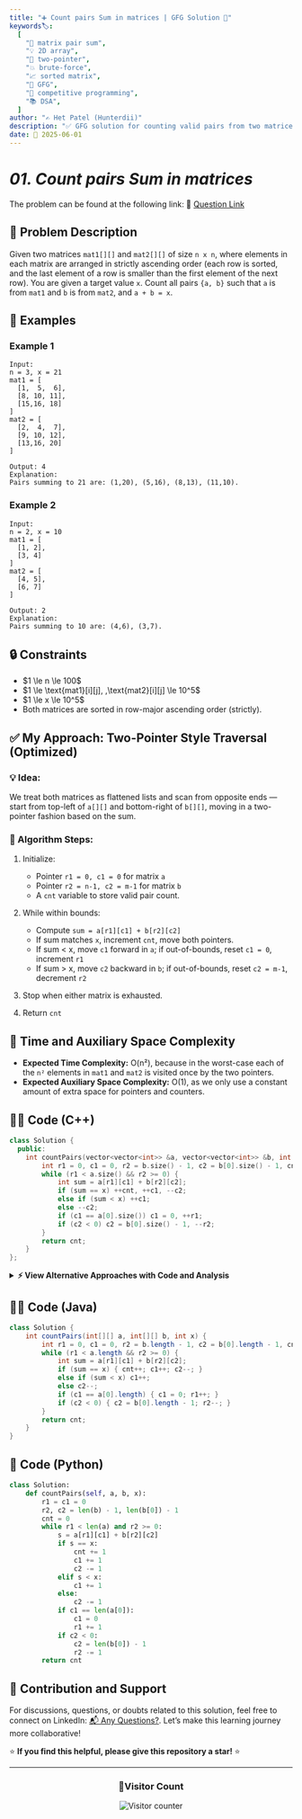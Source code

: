 ```yaml
---
title: "➕ Count pairs Sum in matrices | GFG Solution 🧮"
keywords🏷️:
  [
    "🔢 matrix pair sum",
    "💡 2D array",
    "🧠 two-pointer",
    "💥 brute-force",
    "📈 sorted matrix",
    "📘 GFG",
    "🏁 competitive programming",
    "📚 DSA",
  ]
author: "✍️ Het Patel (Hunterdii)"
description: "✅ GFG solution for counting valid pairs from two matrices such that their sum equals X. Includes optimized two-pointer logic and more. 🚀"
date: 📅 2025-06-01
---
```


# _01. Count pairs Sum in matrices_

The problem can be found at the following link: 🔗 [Question Link](https://www.geeksforgeeks.org/problems/count-pairs-sum-in-matrices/1)

## **🧩 Problem Description**

Given two matrices `mat1[][]` and `mat2[][]` of size `n x n`, where elements in each matrix are arranged in strictly ascending order (each row is sorted, and the last element of a row is smaller than the first element of the next row). You are given a target value `x`. Count all pairs `{a, b}` such that `a` is from `mat1` and `b` is from `mat2`, and `a + b = x`.

## **📘 Examples**

### Example 1

```
Input:
n = 3, x = 21
mat1 = [
  [1,  5,  6],
  [8, 10, 11],
  [15,16, 18]
]
mat2 = [
  [2,  4,  7],
  [9, 10, 12],
  [13,16, 20]
]

Output: 4
Explanation:
Pairs summing to 21 are: (1,20), (5,16), (8,13), (11,10).
```

### Example 2

```
Input:
n = 2, x = 10
mat1 = [
  [1, 2],
  [3, 4]
]
mat2 = [
  [4, 5],
  [6, 7]
]

Output: 2
Explanation:
Pairs summing to 10 are: (4,6), (3,7).
```

## **🔒 Constraints**

- \$1 \le n \le 100\$
- \$1 \le \text{mat1}\[i]\[j], ,\text{mat2}\[i]\[j] \le 10^5\$
- \$1 \le x \le 10^5\$
- Both matrices are sorted in row-major ascending order (strictly).

## **✅ My Approach: Two-Pointer Style Traversal (Optimized)**

### 💡 Idea:

We treat both matrices as flattened lists and scan from opposite ends — start from top-left of `a[][]` and bottom-right of `b[][]`, moving in a two-pointer fashion based on the sum.

### 🧠 Algorithm Steps:

1. Initialize:

   - Pointer `r1 = 0, c1 = 0` for matrix `a`
   - Pointer `r2 = n-1, c2 = m-1` for matrix `b`
   - A `cnt` variable to store valid pair count.

2. While within bounds:

   - Compute `sum = a[r1][c1] + b[r2][c2]`
   - If sum matches `x`, increment `cnt`, move both pointers.
   - If sum < x, move `c1` forward in `a`; if out-of-bounds, reset `c1 = 0`, increment `r1`
   - If sum > x, move `c2` backward in `b`; if out-of-bounds, reset `c2 = m-1`, decrement `r2`

3. Stop when either matrix is exhausted.
4. Return `cnt`

## 📝 **Time and Auxiliary Space Complexity**

- **Expected Time Complexity:** O(n²), because in the worst-case each of the `n²` elements in `mat1` and `mat2` is visited once by the two pointers.
- **Expected Auxiliary Space Complexity:** O(1), as we only use a constant amount of extra space for pointers and counters.

## **🧑‍💻 Code (C++)**

```cpp
class Solution {
  public:
    int countPairs(vector<vector<int>> &a, vector<vector<int>> &b, int x) {
        int r1 = 0, c1 = 0, r2 = b.size() - 1, c2 = b[0].size() - 1, cnt = 0;
        while (r1 < a.size() && r2 >= 0) {
            int sum = a[r1][c1] + b[r2][c2];
            if (sum == x) ++cnt, ++c1, --c2;
            else if (sum < x) ++c1;
            else --c2;
            if (c1 == a[0].size()) c1 = 0, ++r1;
            if (c2 < 0) c2 = b[0].size() - 1, --r2;
        }
        return cnt;
    }
};
```

<details>
<summary><b>⚡ View Alternative Approaches with Code and Analysis</b></summary>

## 📊 **2️⃣ Hash Map (Value Frequency Counter)**

### 💡 Algorithm Steps:

1. Traverse all elements of `mat2` and store their frequencies in a `unordered_map<int, int>`.
2. Iterate over `mat1` and for each element `a[i][j]`, compute `rem = x - a[i][j]`.
3. Increment count by frequency of `rem` in the map.

```cpp
class Solution {
  public:
    int countPairs(vector<vector<int>> &a, vector<vector<int>> &b, int x) {
        unordered_map<int, int> freq;
        for (auto &row : b)
            for (int val : row) ++freq[val];
        int cnt = 0;
        for (auto &row : a)
            for (int val : row) cnt += freq[x - val];
        return cnt;
    }
};
```

### 📝 **Complexity Analysis:**

- **Time:** ⏱️ O(n²)
- **Auxiliary Space:** 💾 O(n²)

### ✅ **Why This Approach?**

- Efficient for unsorted matrices.
- Leverages constant-time hashmap lookup.

## 📊 **3️⃣ Sort + Two Pointer on Flattened Grids**

### 💡 Algorithm Steps:

1. Flatten both matrices into 1D arrays.
2. Sort `a_flat` in ascending and `b_flat` in descending order.
3. Use two pointers to count pairs summing to `x`.

```cpp
class Solution {
  public:
    int countPairs(vector<vector<int>> &a, vector<vector<int>> &b, int x) {
        vector<int> v1, v2;
        for (auto &r : a) v1.insert(v1.end(), r.begin(), r.end());
        for (auto &r : b) v2.insert(v2.end(), r.begin(), r.end());
        sort(v1.begin(), v1.end());
        sort(v2.begin(), v2.end(), greater<int>());
        int i = 0, j = 0, cnt = 0;
        while (i < v1.size() && j < v2.size()) {
            int sum = v1[i] + v2[j];
            if (sum == x) ++cnt, ++i, ++j;
            else if (sum < x) ++i;
            else ++j;
        }
        return cnt;
    }
};
```

### 📝 **Complexity Analysis:**

- **Time:** ⏱️ O(n² log n)
- **Auxiliary Space:** 💾 O(n²)

### ✅ **Why This Approach?**

- Good balance of time and space if flattening is viable.
- Works when matrix values are disorganized.

## 📊 **4️⃣ Brute Force (Double Nested Loops)**

### 💡 Algorithm Steps:

1. Use two nested loops to try every combination of elements from `mat1` and `mat2`.
2. Count all pairs whose sum equals `x`.

```cpp
class Solution {
  public:
    int countPairs(vector<vector<int>> &a, vector<vector<int>> &b, int x) {
        int cnt = 0;
        for (auto &row1 : a)
            for (int val1 : row1)
                for (auto &row2 : b)
                    for (int val2 : row2)
                        if (val1 + val2 == x) ++cnt;
        return cnt;
    }
};
```

### 📝 **Complexity Analysis:**

- **Time:** ⏱️ O(n⁴)
- **Auxiliary Space:** 💾 O(1)

### ✅ **Why This Approach?**

- Works universally without needing sorting or extra space.
- Very inefficient for large matrices.

### ⚠️ Warning: TLE on Large Inputs

#### ✅ Test Cases Passed: 1010 / 1115

##### ❌ Result: Time Limit Exceeded (TLE)

###### 🕓 Issue: Brute-force algorithm exceeded time constraints on larger test cases due to O(n⁴) complexity Won’t pass when `n` approaches 100 due to time explosion.

## 🆚 **🔍 Comparison of Approaches**

| 🚀 **Approach**          | ⏱️ **Time Complexity** | 💾 **Space Complexity** | ✅ **Pros**                     | ⚠️ **Cons**                     |
| ------------------------ | ---------------------- | ----------------------- | ------------------------------- | ------------------------------- |
| 🔍 **Two Pointer**       | 🟢 O(n²)               | 🟢 O(1)                 | Fast for sorted matrices        | Needs sorted grid               |
| 📦 **Hash Map**          | 🟢 O(n²)               | 🟡 O(n²)                | Best for unsorted matrices      | Extra memory                    |
| 🧮 **Sort + 2-Pointer**  | 🟡 O(n² log n)         | 🟡 O(n²)                | Efficient for disjoint matrices | Needs full flatten and sort     |
| 🐢 **Brute Force (TLE)** | 🔴 O(n⁴)               | 🟢 O(1)                 | Simplest universal logic        | Extremely slow for large inputs |

### 🏆 **Best Choice Recommendation**

| 🎯 **Scenario**                        | 🥇 **Recommended Approach** |
| -------------------------------------- | --------------------------- |
| ✅ Both matrices sorted                | 🥇 Two Pointer              |
| 📋 Matrices unsorted                   | 🥈 Hash Map                 |
| 💥 Arrays easily flattenable           | 🥉 Sort + Two Pointer       |
| 🔍 Small size or brute force benchmark | 🎖️ Brute Force (TLE)        |

</details>

## **🧑‍💻 Code (Java)**

```java
class Solution {
    int countPairs(int[][] a, int[][] b, int x) {
        int r1 = 0, c1 = 0, r2 = b.length - 1, c2 = b[0].length - 1, cnt = 0;
        while (r1 < a.length && r2 >= 0) {
            int sum = a[r1][c1] + b[r2][c2];
            if (sum == x) { cnt++; c1++; c2--; }
            else if (sum < x) c1++;
            else c2--;
            if (c1 == a[0].length) { c1 = 0; r1++; }
            if (c2 < 0) { c2 = b[0].length - 1; r2--; }
        }
        return cnt;
    }
}
```

## **🐍 Code (Python)**

```python
class Solution:
    def countPairs(self, a, b, x):
        r1 = c1 = 0
        r2, c2 = len(b) - 1, len(b[0]) - 1
        cnt = 0
        while r1 < len(a) and r2 >= 0:
            s = a[r1][c1] + b[r2][c2]
            if s == x:
                cnt += 1
                c1 += 1
                c2 -= 1
            elif s < x:
                c1 += 1
            else:
                c2 -= 1
            if c1 == len(a[0]):
                c1 = 0
                r1 += 1
            if c2 < 0:
                c2 = len(b[0]) - 1
                r2 -= 1
        return cnt
```

## 🧠 Contribution and Support

For discussions, questions, or doubts related to this solution, feel free to connect on LinkedIn: [📬 Any Questions?](https://www.linkedin.com/in/patel-hetkumar-sandipbhai-8b110525a/). Let’s make this learning journey more collaborative!

⭐ **If you find this helpful, please give this repository a star!** ⭐

---

<div align="center">
  <h3><b>📍Visitor Count</b></h3>
</div>

<p align="center">
  <img src="https://visitor-badge.laobi.icu/badge?page_id=Hunterdii.GeeksforGeeks-POTD" alt="Visitor counter" />
</p>
